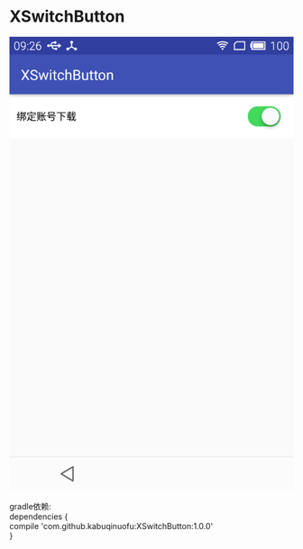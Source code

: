 # XSwitchButton
![image](https://github.com/kabuqinuofu/XSwitchButton/raw/master/app/src/main/res/Img/ios_style_switchbutton.png)</br>

gradle依赖: </br>
dependencies { </br>
	compile 'com.github.kabuqinuofu:XSwitchButton:1.0.0' </br>
}
